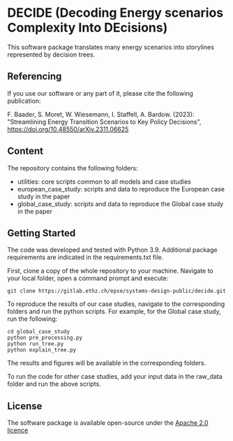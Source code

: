 # DECIDE (**D**ecoding **E**nergy scenarios **C**omplexity **I**nto **DE**cisions)

This software package translates many energy scenarios into storylines represented by decision trees. 

## Referencing

If you use our software or any part of it, please cite the following publication:

F. Baader, S. Moret, W. Wiesemann, I. Staffell, A. Bardow. (2023): "Streamlining Energy Transition Scenarios to Key Policy Decisions", 
https://doi.org/10.48550/arXiv.2311.06625


## Content

The repository contains the following folders:

- utilities: core scripts common to all models and case studies
- european\_case\_study: scripts and data to reproduce the European case study in the paper
- global\_case\_study: scripts and data to reproduce the Global case study in the paper

## Getting Started

The code was developed and tested with Python 3.9. Additional package requirements are indicated in the requirements.txt file.

First, clone a copy of the whole repository to your machine. 
Navigate to your local folder, open a command prompt and execute: 

```
git clone https://gitlab.ethz.ch/epse/systems-design-public/decide.git
```

To reproduce the results of our case studies, navigate to the corresponding folders and run the python scripts. 
For example, for the Global case study, run the following:

```
cd global_case_study
python pre_processing.py
python run_tree.py
python explain_tree.py
```

The results and figures will be available in the corresponding folders.

To run the code for other case studies, add your input data in the raw\_data folder and run the above scripts.

## License

The software package is available open-source under the [Apache 2.0 licence](https://opensource.org/license/apache-2-0/)
